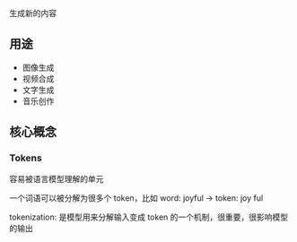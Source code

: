 
生成新的内容

## 用途

- 图像生成
- 视频合成
- 文字生成
- 音乐创作

## 核心概念

### Tokens

容易被语言模型理解的单元

一个词语可以被分解为很多个 token，比如 word: joyful -> token: joy ful

tokenization: 是模型用来分解输入变成 token 的一个机制，很重要，很影响模型的输出
